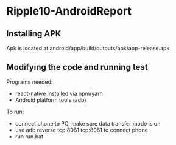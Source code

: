 # Ripple10-AndroidReport

## Installing APK
Apk is located at android/app/build/outputs/apk/app-release.apk

## Modifying the code and running test
Programs needed:
- react-native installed via npm/yarn
- Android platform tools (adb)

To run:
- connect phone to PC, make sure data transfer mode is on
- use adb reverse tcp:8081 tcp:8081 to connect phone
- run run.bat
